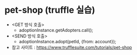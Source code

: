 # pet-shop (truffle 실습)
- <GET 방식 호출>
    - adoptionInstance.getAdopters.call();
- <SEND 방식 호출>
    - adoptionInstance.adopt(petId, {from: account});
- 참고 사이트 : https://www.trufflesuite.com/tutorials/pet-shop